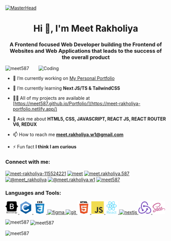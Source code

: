 [![MasterHead](https://t3.ftcdn.net/jpg/01/94/01/00/360_F_194010093_9tC5JNVsiEOlVDs2F5Y6d0paYrdWTdbT.jpg)](https://github.com/Meet587/Portfolio)
<h1 align="center">Hi 👋, I'm Meet Rakholiya</h1>
<h3 align="center">A Frontend focused Web Developer building the Frontend of Websites and Web Applications that leads to the success of the overall product</h3>
<img align="right" alt="Coding" width="400" src="https://camo.githubusercontent.com/39f726707aeeb92d99f7edfaacd2d7893684c8310f7efe44216c3f0049ffc914/68747470733a2f2f75706c6f6164732d73736c2e776562666c6f772e636f6d2f3565336365326563376636653533633034356665376366612f3630336464373831356537353336613936326166313162645f4672616d652d3135372e706e67">

<p align="left"> <img src="https://komarev.com/ghpvc/?username=meet587&label=Profile%20views&color=0e75b6&style=flat" alt="meet587" /> </p>

- 🔭 I’m currently working on [My Personal Portfolio](https://meet-rakholiya-portfolio.netlify.app/)

- 🌱 I’m currently learning **Next JS/TS & TailwindCSS**

- 👨‍💻 All of my projects are available at [https://meet587.github.io/Portfolio/](https://meet-rakholiya-portfolio.netlify.app/)

- 💬 Ask me about **HTML5, CSS, JAVASCRIPT, REACT JS, REACT ROUTER V6, REDUX**

- 📫 How to reach me **meet.rakholiya.w1@gmail.com**

- ⚡ Fun fact **I think I am curious**

<h3 align="left">Connect with me:</h3>
<p align="left">
<a href="https://linkedin.com/in/meet-rakholiya-115524221" target="blank"><img align="center" src="https://raw.githubusercontent.com/rahuldkjain/github-profile-readme-generator/master/src/images/icons/Social/linked-in-alt.svg" alt="meet-rakholiya-115524221" height="30" width="40" /></a>
<a href="https://stackoverflow.com/users/21122816/meet" target="blank"><img align="center" src="https://raw.githubusercontent.com/rahuldkjain/github-profile-readme-generator/master/src/images/icons/Social/stack-overflow.svg" alt="meet" height="30" width="40" /></a>
<a href="https://instagram.com/meet.rakholiya.587" target="blank"><img align="center" src="https://raw.githubusercontent.com/rahuldkjain/github-profile-readme-generator/master/src/images/icons/Social/instagram.svg" alt="meet.rakholiya.587" height="30" width="40" /></a>
<a href="https://twitter.com/meet_rakholiya" target="blank"><img align="center" src="https://raw.githubusercontent.com/rahuldkjain/github-profile-readme-generator/master/src/images/icons/Social/twitter.svg" alt="@meet_rakholiya" height="30" width="40" /></a>
<a href="https://medium.com/@meet.rakholiya.w1" target="blank"><img align="center" src="https://raw.githubusercontent.com/rahuldkjain/github-profile-readme-generator/master/src/images/icons/Social/medium.svg" alt="@meet.rakholiya.w1" height="30" width="40" /></a>
 <a href="https://dev.to/meet587" target="blank"><img align="center" src="https://raw.githubusercontent.com/rahuldkjain/github-profile-readme-generator/master/src/images/icons/Social/devto.svg" alt="meet587" height="30" width="40" /></a>
</p>

<h3 align="left">Languages and Tools:</h3>
<p align="left"> <a href="https://getbootstrap.com" target="_blank" rel="noreferrer"> <img src="https://raw.githubusercontent.com/devicons/devicon/master/icons/bootstrap/bootstrap-plain-wordmark.svg" alt="bootstrap" width="40" height="40"/> </a> <a href="https://www.cprogramming.com/" target="_blank" rel="noreferrer"> <img src="https://raw.githubusercontent.com/devicons/devicon/master/icons/c/c-original.svg" alt="c" width="40" height="40"/> </a> <a href="https://www.w3schools.com/css/" target="_blank" rel="noreferrer"> <img src="https://raw.githubusercontent.com/devicons/devicon/master/icons/css3/css3-original-wordmark.svg" alt="css3" width="40" height="40"/> </a> <a href="https://www.figma.com/" target="_blank" rel="noreferrer"> <img src="https://www.vectorlogo.zone/logos/figma/figma-icon.svg" alt="figma" width="40" height="40"/> </a> <a href="https://git-scm.com/" target="_blank" rel="noreferrer"> <img src="https://www.vectorlogo.zone/logos/git-scm/git-scm-icon.svg" alt="git" width="40" height="40"/> </a> <a href="https://www.w3.org/html/" target="_blank" rel="noreferrer"> <img src="https://raw.githubusercontent.com/devicons/devicon/master/icons/html5/html5-original-wordmark.svg" alt="html5" width="40" height="40"/> </a> <a href="https://developer.mozilla.org/en-US/docs/Web/JavaScript" target="_blank" rel="noreferrer"> <img src="https://raw.githubusercontent.com/devicons/devicon/master/icons/javascript/javascript-original.svg" alt="javascript" width="40" height="40"/> </a> <a href="https://reactjs.org/" target="_blank" rel="noreferrer"> <img src="https://raw.githubusercontent.com/devicons/devicon/master/icons/react/react-original-wordmark.svg" alt="react" width="40" height="40"/> </a><a href="https://nextjs.org/" target="_blank" rel="noreferrer"> <img src="https://cdn.worldvectorlogo.com/logos/nextjs-2.svg" alt="nextjs" width="40" height="40"/> </a> <a href="https://redux.js.org" target="_blank" rel="noreferrer"> <img src="https://raw.githubusercontent.com/devicons/devicon/master/icons/redux/redux-original.svg" alt="redux" width="40" height="40"/> </a> <a href="https://sass-lang.com" target="_blank" rel="noreferrer"> <img src="https://raw.githubusercontent.com/devicons/devicon/master/icons/sass/sass-original.svg" alt="sass" width="40" height="40"/> </a> </p>

<p><img align="left" src="https://github-readme-stats.vercel.app/api/top-langs?username=meet587&show_icons=true&locale=en&layout=compact" alt="meet587" /></p>

<p>&nbsp;<img align="center" src="https://github-readme-stats.vercel.app/api?username=meet587&show_icons=true&locale=en" alt="meet587" /></p>

<p><img align="center" src="https://github-readme-streak-stats.herokuapp.com/?user=meet587&" alt="meet587" /></p>
